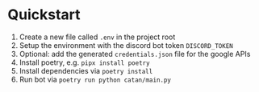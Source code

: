 # Quickstart

1. Create a new file called `.env` in the project root
2. Setup the environment with the discord bot token `DISCORD_TOKEN`
3. Optional: add the generated `credentials.json` file for the google APIs
4. Install poetry, e.g. `pipx install poetry`
5. Install dependencies via `poetry install`
6. Run bot via `poetry run python catan/main.py`
